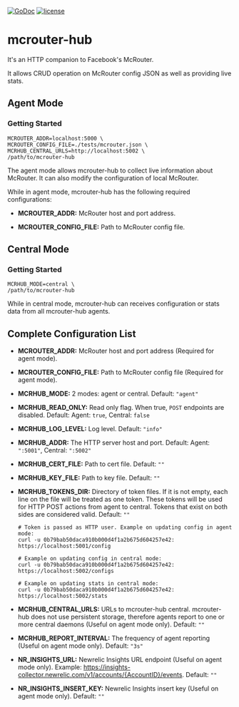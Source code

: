 [![GoDoc](https://godoc.org/github.com/didip/mcrouter-hub?status.svg)](http://godoc.org/github.com/didip/mcrouter-hub)
[![license](http://img.shields.io/badge/license-MIT-red.svg?style=flat)](https://raw.githubusercontent.com/didip/mcrouter-hub/master/LICENSE)


# mcrouter-hub

It's an HTTP companion to Facebook's McRouter.

It allows CRUD operation on McRouter config JSON as well as providing live stats.


## Agent Mode

### Getting Started
```
MCROUTER_ADDR=localhost:5000 \
MCROUTER_CONFIG_FILE=./tests/mcrouter.json \
MCRHUB_CENTRAL_URLS=http://localhost:5002 \
/path/to/mcrouter-hub
```

The agent mode allows mcrouter-hub to collect live information about McRouter. It can also modify the configuration of local McRouter.

While in agent mode, mcrouter-hub has the following required configurations:

* **MCROUTER_ADDR:** McRouter host and port address.

* **MCROUTER_CONFIG_FILE:** Path to McRouter config file.


## Central Mode

### Getting Started
```
MCRHUB_MODE=central \
/path/to/mcrouter-hub
```

While in central mode, mcrouter-hub can receives configuration or stats data from all mcrouter-hub agents.


## Complete Configuration List

* **MCROUTER_ADDR:** McRouter host and port address (Required for agent mode).

* **MCROUTER_CONFIG_FILE:** Path to McRouter config file (Required for agent mode).

* **MCRHUB_MODE:** 2 modes: agent or central. Default: `"agent"`

* **MCRHUB_READ_ONLY:** Read only flag. When true, `POST` endpoints are disabled. Default: Agent: `true`, Central: `false`

* **MCRHUB_LOG_LEVEL:** Log level. Default: `"info"`

* **MCRHUB_ADDR:** The HTTP server host and port. Default: Agent: `":5001"`, Central: `":5002"`

* **MCRHUB_CERT_FILE:** Path to cert file. Default: `""`

* **MCRHUB_KEY_FILE:** Path to key file. Default: `""`

* **MCRHUB_TOKENS_DIR:** Directory of token files. If it is not empty, each line on the file will be treated as one token. These tokens will be used for HTTP POST actions from agent to central. Tokens that exist on both sides are considered valid. Default: `""`
    ```
    # Token is passed as HTTP user. Example on updating config in agent mode:
    curl -u 0b79bab50daca910b000d4f1a2b675d604257e42: https://localhost:5001/config

    # Example on updating config in central mode:
    curl -u 0b79bab50daca910b000d4f1a2b675d604257e42: https://localhost:5002/configs

    # Example on updating stats in central mode:
    curl -u 0b79bab50daca910b000d4f1a2b675d604257e42: https://localhost:5002/stats
    ```

* **MCRHUB_CENTRAL_URLS:** URLs to mcrouter-hub central. mcrouter-hub does not use persistent storage, therefore agents report to one or more central daemons (Useful on agent mode only). Default: `""`

* **MCRHUB_REPORT_INTERVAL:** The frequency of agent reporting (Useful on agent mode only). Default: `"3s"`

* **NR_INSIGHTS_URL:** Newrelic Insights URL endpoint (Useful on agent mode only). Example: https://insights-collector.newrelic.com/v1/accounts/{AccountID}/events. Default: `""`

* **NR_INSIGHTS_INSERT_KEY:** Newrelic Insights insert key (Useful on agent mode only). Default: `""`
